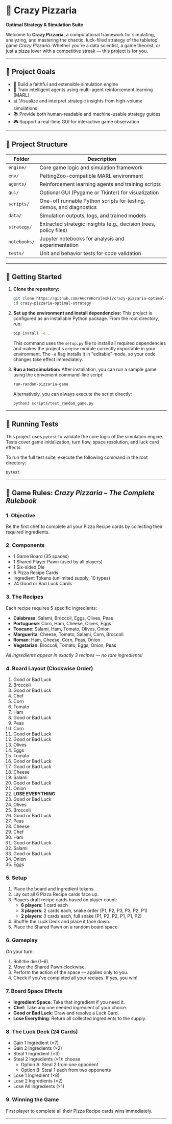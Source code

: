# 🍕 Crazy Pizzaria
**Optimal Strategy & Simulation Suite**

Welcome to **Crazy Pizzaria**, a computational framework for simulating, analyzing, and mastering the chaotic, luck-filled strategy of the tabletop game *Crazy Pizzaria*. Whether you're a data scientist, a game theorist, or just a pizza lover with a competitive streak — this project is for you.

---

## 🎯 Project Goals

- 🧠 Build a faithful and extensible simulation engine
- 🤖 Train intelligent agents using multi-agent reinforcement learning (MARL)
- 📊 Visualize and interpret strategic insights from high-volume simulations
- 📚 Provide both human-readable and machine-usable strategy guides
- 🎮 Support a real-time GUI for interactive game observation

---

## 📁 Project Structure

| Folder        | Description |
|---------------|-------------|
| `engine/`     | Core game logic and simulation framework |
| `env/`        | PettingZoo-compatible MARL environment |
| `agents/`     | Reinforcement learning agents and training scripts |
| `gui/`        | Optional GUI (Pygame or Tkinter) for visualization |
| `scripts/`    | One-off runnable Python scripts for testing, demos, and diagnostics |
| `data/`       | Simulation outputs, logs, and trained models |
| `strategy/`   | Extracted strategic insights (e.g., decision trees, policy files) |
| `notebooks/`  | Jupyter notebooks for analysis and experimentation |
| `tests/`      | Unit and behavior tests for code validation |

---

## 🚀 Getting Started

1.  **Clone the repository:**
    ```sh
    git clone https://github.com/AndreKoraleski/crazy-pizzaria-optimal-strategy.git
    cd crazy-pizzaria-optimal-strategy
    ```

2.  **Set up the environment and install dependencies:**
    This project is configured as an installable Python package. From the root directory, run:
    ```sh
    pip install -e .
    ```
    This command uses the `setup.py` file to install all required dependencies and makes the project's `engine` module correctly importable in your environment. The `-e` flag installs it in "editable" mode, so your code changes take effect immediately.

3.  **Run a test simulation:**
    After installation, you can run a sample game using the convenient command-line script:
    ```sh
    run-random-pizzaria-game
    ```
    Alternatively, you can always execute the script directly:
    ```sh
    python3 scripts/test_random_game.py
    ```

---

## 🧪 Running Tests

This project uses `pytest` to validate the core logic of the simulation engine. Tests cover game initialization, turn flow, space resolution, and luck card effects.

To run the full test suite, execute the following command in the root directory:
```sh
pytest
```
---

## 📜 Game Rules: *Crazy Pizzaria – The Complete Rulebook*

### 1. Objective

Be the first chef to complete all your Pizza Recipe cards by collecting their required ingredients.

### 2. Components

- 1 Game Board (35 spaces)
- 1 Shared Player Pawn (used by all players)
- 1 Six-sided Die
- 6 Pizza Recipe Cards
- Ingredient Tokens (unlimited supply, 10 types)
- 24 Good or Bad Luck Cards

### 3. The Recipes

Each recipe requires 5 specific ingredients:

- **Calabresa**: Salami, Broccoli, Eggs, Olives, Peas
- **Portuguese**: Corn, Ham, Cheese, Olives, Eggs
- **Toscane**: Salami, Ham, Tomato, Olives, Onion
- **Marguerita**: Cheese, Tomato, Salami, Corn, Broccoli
- **Roman**: Ham, Cheese, Corn, Peas, Onion
- **Vegetarian**: Broccoli, Tomato, Eggs, Onion, Peas

_All ingredients appear in exactly 3 recipes — no rare ingredients!_

### 4. Board Layout (Clockwise Order)

1. Good or Bad Luck
2. Broccoli
3. Good or Bad Luck
4. Chef
5. Corn
6. Tomato
7. Ham
8. Good or Bad Luck
9. Peas
10. Corn
11. Good or Bad Luck
12. Good or Bad Luck
13. Olives
14. Eggs
15. Tomato
16. Good or Bad Luck
17. Good or Bad Luck
18. Cheese
19. Salami
20. Good or Bad Luck
21. Onion
22. **LOSE EVERYTHING**
23. Good or Bad Luck
24. Olives
25. Broccoli
26. Good or Bad Luck
27. Peas
28. Cheese
29. Chef
30. Ham
31. Good or Bad Luck
32. Salami
33. Good or Bad Luck
34. Onion
35. Eggs

### 5. Setup

1. Place the board and ingredient tokens.
2. Lay out all 6 Pizza Recipe cards face up.
3. Players draft recipe cards based on player count:
    - **6 players**: 1 card each
    - **3 players**: 2 cards each, snake order (P1, P2, P3, P3, P2, P1)
    - **2 players**: 3 cards each, full snake (P1, P2, P2, P1, P1, P2)
4. Shuffle the Luck Deck and place it face down.
5. Place the Shared Pawn on a random board space.

### 6. Gameplay

On your turn:

1. Roll the die (1–6).
2. Move the Shared Pawn clockwise.
3. Perform the action of the space — applies only to you.
4. Check if you’ve completed all your recipes. If yes, you win!

### 7. Board Space Effects

- **Ingredient Space**: Take that ingredient if you need it.
- **Chef**: Take any one needed ingredient of your choice.
- **Good or Bad Luck**: Draw and resolve a Luck Card.
- **Lose Everything**: Return all collected ingredients to the supply.

### 8. The Luck Deck (24 Cards)

- Gain 1 Ingredient (×7)
- Gain 2 Ingredients (×2)
- Steal 1 Ingredient (×3)
- Steal 2 Ingredients (×1): choose
    - Option A: Steal 2 from one opponent
    - Option B: Steal 1 each from two opponents
- Lose 1 Ingredient (×8)
- Lose 2 Ingredients (×2)
- Lose All Ingredients (×1)

### 9. Winning the Game

First player to complete all their Pizza Recipe cards wins immediately.

---